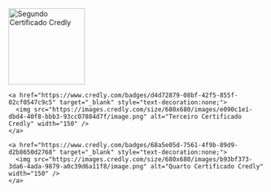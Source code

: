 <p style="display: flex; gap: 10px; margin: 0; padding: 0; align-items: center;">
    <a href="https://www.credly.com/earner/earned/badge/d90b0a88-8b2e-4551-a132-78bec213db55" target="_blank" style="text-decoration:none;">
      <img src="https://images.credly.com/size/680x680/images/1fdfeaeb-e61c-4450-bdfe-a07bd4e715df/image.png" alt="Segundo Certificado Credly" width="150" />
    </a>
    
    <a href="https://www.credly.com/badges/d4d72879-08bf-42f5-855f-02cf0547c9c5" target="_blank" style="text-decoration:none;">
      <img src="https://images.credly.com/size/680x680/images/e090c1e1-dbd4-40f8-bbb3-93cc07884d7f/image.png" alt="Terceiro Certificado Credly" width="150" />
    </a>
    
    <a href="https://www.credly.com/badges/68a5e05d-7561-4f9b-89d9-d2b8650d2768" target="_blank" style="text-decoration:none;">
      <img src="https://images.credly.com/size/680x680/images/b93bf373-3da6-4ada-9879-a0c39d6a11f8/image.png" alt="Quarto Certificado Credly" width="150" />
    </a>
</p>
